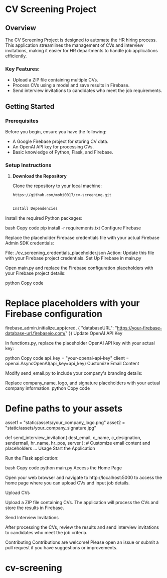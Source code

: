 # CV Screening Project

## Overview

The CV Screening Project is designed to automate the HR hiring process. This application streamlines the management of CVs and interview invitations, making it easier for HR departments to handle job applications efficiently. 

### Key Features:
- Upload a ZIP file containing multiple CVs.
- Process CVs using a model and save results in Firebase.
- Send interview invitations to candidates who meet the job requirements.

## Getting Started

### Prerequisites

Before you begin, ensure you have the following:

- A Google Firebase project for storing CV data.
- An OpenAI API key for processing CVs.
- Basic knowledge of Python, Flask, and Firebase.

### Setup Instructions

1. **Download the Repository**

   Clone the repository to your local machine:
   ```bash
   https://github.com/mohi0017/cv-screening.git


   Install Dependencies

Install the required Python packages:

bash
Copy code
pip install -r requirements.txt
Configure Firebase

Replace the placeholder Firebase credentials file with your actual Firebase Admin SDK credentials:

File: ./cv_screening_credentials_placeholder.json
Action: Update this file with your Firebase project credentials.
Set Up Firebase in main.py

Open main.py and replace the Firebase configuration placeholders with your Firebase project details:

python
Copy code
# Replace placeholders with your Firebase configuration
firebase_admin.initialize_app(cred, {
    "databaseURL": "https://your-firebase-database-url.firebaseio.com/"
})
Update OpenAI API Key

In functions.py, replace the placeholder OpenAI API key with your actual key:

python
Copy code
api_key = "your-openai-api-key"
client = openai.AsyncOpenAI(api_key=api_key)
Customize Email Content

Modify send_email.py to include your company's branding details:

Replace company_name, logo, and signature placeholders with your actual company information.
python
Copy code
# Define paths to your assets
asset1 = "static/assets/your_company_logo.png"
asset2 = "static/assets/your_company_signature.jpg"

def send_interview_invitation(
    dest_email, c_name, c_designation, sendermail, hr_name, hr_pos, server
):
    # Customize email content and placeholders
    ...
Usage
Start the Application

Run the Flask application:

bash
Copy code
python main.py
Access the Home Page

Open your web browser and navigate to http://localhost:5000 to access the home page where you can upload CVs and input job details.

Upload CVs

Upload a ZIP file containing CVs. The application will process the CVs and store the results in Firebase.

Send Interview Invitations

After processing the CVs, review the results and send interview invitations to candidates who meet the job criteria.

Contributing
Contributions are welcome! Please open an issue or submit a pull request if you have suggestions or improvements.
# cv-screening
